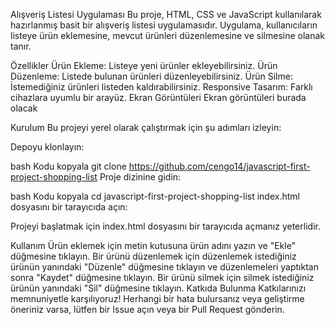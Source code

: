 Alışveriş Listesi Uygulaması
Bu proje, HTML, CSS ve JavaScript kullanılarak hazırlanmış basit bir alışveriş listesi uygulamasıdır. Uygulama, kullanıcıların listeye ürün eklemesine, mevcut ürünleri düzenlemesine ve silmesine olanak tanır.

Özellikler
Ürün Ekleme: Listeye yeni ürünler ekleyebilirsiniz.
Ürün Düzenleme: Listede bulunan ürünleri düzenleyebilirsiniz.
Ürün Silme: İstemediğiniz ürünleri listeden kaldırabilirsiniz.
Responsive Tasarım: Farklı cihazlara uyumlu bir arayüz.
Ekran Görüntüleri
Ekran görüntüleri burada olacak

Kurulum
Bu projeyi yerel olarak çalıştırmak için şu adımları izleyin:

Depoyu klonlayın:

bash
Kodu kopyala
git clone https://github.com/cengo14/javascript-first-project-shopping-list
Proje dizinine gidin:

bash
Kodu kopyala
cd javascript-first-project-shopping-list
index.html dosyasını bir tarayıcıda açın:

Projeyi başlatmak için index.html dosyasını bir tarayıcıda açmanız yeterlidir.

Kullanım
Ürün eklemek için metin kutusuna ürün adını yazın ve "Ekle" düğmesine tıklayın.
Bir ürünü düzenlemek için düzenlemek istediğiniz ürünün yanındaki "Düzenle" düğmesine tıklayın ve düzenlemeleri yaptıktan sonra "Kaydet" düğmesine tıklayın.
Bir ürünü silmek için silmek istediğiniz ürünün yanındaki "Sil" düğmesine tıklayın.
Katkıda Bulunma
Katkılarınızı memnuniyetle karşılıyoruz! Herhangi bir hata bulursanız veya geliştirme öneriniz varsa, lütfen bir Issue açın veya bir Pull Request gönderin.
